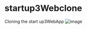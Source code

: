 # startup3Webclone
Cloning the start up3WebApp
![image](https://github.com/ShivarajuG/startup3Webclone/assets/147739806/55f8ec6b-9c1b-4bf3-98af-3ea8515ff2d2)
